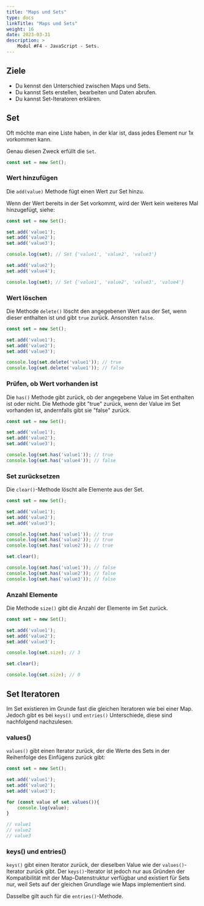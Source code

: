 ```yaml
---
title: "Maps und Sets"
type: docs
linkTitle: "Maps und Sets"
weight: 16
date: 2023-03-31
description: >
    Modul #F4 - JavaScript - Sets.
---
```


## Ziele
* Du kennst den Unterschied zwischen Maps und Sets.
* Du kannst Sets erstellen, bearbeiten und Daten abrufen.
* Du kannst Set-Iteratoren erklären.

## Set
Oft möchte man eine Liste haben, in der klar ist, dass jedes Element nur 1x vorkommen kann.

Genau diesen Zweck erfüllt die `Set`.

```javascript
const set = new Set();
```

### Wert hinzufügen
Die `add(value)` Methode fügt einen Wert zur Set hinzu.

Wenn der Wert bereits in der Set vorkommt, wird der Wert kein weiteres Mal hinzugefügt, siehe:

```javascript
const set = new Set();

set.add('value1');
set.add('value2');
set.add('value3');

console.log(set); // Set {'value1', 'value2', 'value3'} 

set.add('value2');
set.add('value4');

console.log(set); // Set {'value1', 'value2', 'value3', 'value4'} 
```

### Wert löschen
Die Methode `delete()` löscht den angegebenen Wert aus der Set, wenn dieser enthalten ist und gibt `true` zurück. Ansonsten `false`.

```javascript
const set = new Set();

set.add('value1');
set.add('value2');
set.add('value3');

console.log(set.delete('value1')); // true
console.log(set.delete('value1')); // false
```

### Prüfen, ob Wert vorhanden ist
Die `has()` Methode gibt zurück, ob der angegebene Value im Set enthalten ist oder nicht. Die Methode gibt "true" zurück, wenn der Value im Set vorhanden ist, andernfalls gibt sie "false" zurück.

```javascript
const set = new Set();

set.add('value1');
set.add('value2');
set.add('value3');

console.log(set.has('value1')); // true
console.log(set.has('value4')); // false
```

### Set zurücksetzen
Die `clear()`-Methode löscht alle Elemente aus der Set.

```javascript
const set = new Set();

set.add('value1');
set.add('value2');
set.add('value3');

console.log(set.has('value1')); // true
console.log(set.has('value2')); // true
console.log(set.has('value2')); // true

set.clear();

console.log(set.has('value1')); // false
console.log(set.has('value2')); // false
console.log(set.has('value3')); // false
```

### Anzahl Elemente
Die Methode `size()` gibt die Anzahl der Elemente im Set zurück.

```javascript
const set = new Set();

set.add('value1');
set.add('value2');
set.add('value3');

console.log(set.size); // 3

set.clear();

console.log(set.size); // 0
```

## Set Iteratoren
Im Set existieren im Grunde fast die gleichen Iteratoren wie bei einer Map. Jedoch gibt es bei `keys()` und `entries()` Unterschiede, diese sind nachfolgend nachzulesen.

### values()
`values()` gibt einen Iterator zurück, der die Werte des Sets in der Reihenfolge des Einfügens zurück gibt:

```javascript
const set = new Set();

set.add('value1');
set.add('value2');
set.add('value3');

for (const value of set.values()){
    console.log(value);
}

// value1
// value2
// value3
```

### keys() und entries()
`keys()` gibt einen Iterator zurück, der dieselben Value wie der `values()`-Iterator zurück gibt. Der `keys()`-Iterator ist jedoch nur aus Gründen der Kompatibilität mit der Map-Datenstruktur verfügbar und existiert für Sets nur, weil Sets auf der gleichen Grundlage wie Maps implementiert sind.

Dasselbe gilt auch für die `entries()`-Methode.